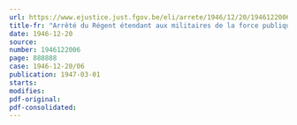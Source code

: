```yaml
---
url: https://www.ejustice.just.fgov.be/eli/arrete/1946/12/20/1946122006/justel
title-fr: "Arrêté du Régent étendant aux militaires de la force publique le bénéfice de la médaille commémorative de la guerre 1940-1945"
date: 1946-12-20
source:
number: 1946122006
page: 888888
case: 1946-12-20/06
publication: 1947-03-01
starts:
modifies:
pdf-original:
pdf-consolidated:
---
```



